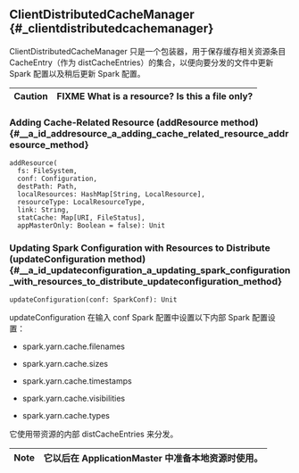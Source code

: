 ## ClientDistributedCacheManager {#_clientdistributedcachemanager}

ClientDistributedCacheManager 只是一个包装器，用于保存缓存相关资源条目 CacheEntry（作为 distCacheEntries）的集合，以便向要分发的文件中更新 Spark 配置以及稍后更新 Spark 配置。

| Caution | FIXME What is a resource? Is this a file only? |
| :--- | :--- |


### Adding Cache-Related Resource \(addResource method\) {#__a_id_addresource_a_adding_cache_related_resource_addresource_method}

```
addResource(
  fs: FileSystem,
  conf: Configuration,
  destPath: Path,
  localResources: HashMap[String, LocalResource],
  resourceType: LocalResourceType,
  link: String,
  statCache: Map[URI, FileStatus],
  appMasterOnly: Boolean = false): Unit
```

### Updating Spark Configuration with Resources to Distribute \(updateConfiguration method\) {#__a_id_updateconfiguration_a_updating_spark_configuration_with_resources_to_distribute_updateconfiguration_method}

```
updateConfiguration(conf: SparkConf): Unit
```

updateConfiguration 在输入 conf Spark 配置中设置以下内部 Spark 配置设置：

* spark.yarn.cache.filenames 

* spark.yarn.cache.sizes 

* spark.yarn.cache.timestamps 

* spark.yarn.cache.visibilities 

* spark.yarn.cache.types

它使用带资源的内部 distCacheEntries 来分发。

| Note | 它以后在 ApplicationMaster 中准备本地资源时使用。 |
| :---: | :--- |














